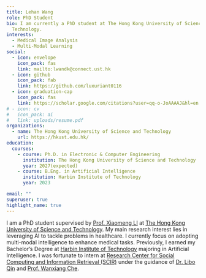 ```yaml
---
title: Lehan Wang
role: PhD Student
bio: I am currently a PhD student at The Hong Kong University of Science and
  Technology.
interests:
  - Medical Image Analysis
  - Multi-Modal Learning
social:
  - icon: envelope
    icon_pack: fas
    link: mailto:lwandk@connect.ust.hk
  - icon: github
    icon_pack: fab
    link: https://github.com/luxuriant0116
  - icon: graduation-cap
    icon_pack: fas
    link: https://scholar.google.com/citations?user=qq-o-JoAAAAJ&hl=en
# - icon: cv
#   icon_pack: ai
#   link: uploads/resume.pdf
organizations:
  - name: The Hong Kong University of Science and Technology
    url: https://hkust.edu.hk/
education:
  courses:
    - course: Ph.D. in Electronic & Computer Engineering
      institution: The Hong Kong University of Science and Technology
      year: 2027(expected)
    - course: B.Eng. in Artificial Intelligence
      institution: Harbin Institute of Technology
      year: 2023

email: ""
superuser: true
highlight_name: true
---
```



I am a PhD student supervised by [Prof. Xiaomeng LI](https://xmengli.github.io/) at [The Hong Kong University of Science and Technology](https://hkust.edu.hk/). My main research interest lies in leveraging AI to tackle problems in healthcare. I currently focus on adopting multi-modal intelligence to enhance medical tasks. Previously, I earned my Bachelor’s Degree at [Harbin Institute of Technology](http://www.hit.edu.cn/) majoring in Artificial Intelligence. I was fortunate to intern at [Research Center for Social Computing and Information Retrieval (SCIR)](http://ir.hit.edu.cn/) under the guidance of [Dr. Libo Qin](https://scholar.google.co.jp/citations?user=8lVpK1QAAAAJ&hl) and [Prof. Wanxiang Che](http://ir.hit.edu.cn/~car/).